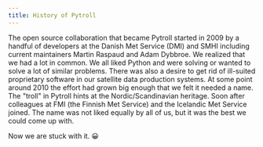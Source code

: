 ```yaml
---
title: History of Pytroll
---
```


The open source collaboration that became Pytroll started in 2009 by a handful
of developers at the Danish Met Service (DMI) and SMHI including current
maintainers Martin Raspaud and Adam Dybbroe. We realized that we had a lot in
common. We all liked Python and were solving or wanted to solve a lot of
similar problems. There was also a desire to get rid of ill-suited proprietary
software in our satellite data production systems. At some point around 2010
the effort had grown big enough that we felt it needed a name. The "troll" in
Pytroll hints at the Nordic/Scandinavian heritage. Soon after colleagues at
FMI (the Finnish Met Service) and the Icelandic Met Service joined. The name
was not liked equally by all of us, but it was the best we could come up with.

Now we are stuck with it. 😀
